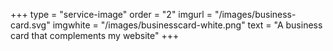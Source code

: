 +++
type = "service-image"
order = "2"
imgurl = "/images/business-card.svg"
imgwhite = "/images/businesscard-white.png"
text = "A business card that complements my website"
+++
    